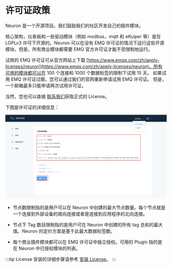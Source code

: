 # 许可证政策

Neuron 是一个开源项目。我们鼓励我们的社区开发自己的插件模块。

核心架构，仪表板和一些驱动模块（例如 modbus，mqtt 和 eKuiper 等）是在 LGPLv3 许可下开源的。Neuron 可以在没有 EMQ 许可证的情况下运行这些开源模块。但是，所有商业模块都需要 EMQ 官方许可证才能不受限制地运行。

试用的 EMQ 许可证可从官方网站上下载 [https://www.emqx.com/zh/apply-licenses/neuron](https://www.emqx.com/zh/apply-licenses/neuron)。所有可用的模块都可以在 100 个连接和 1000 个数据标签的限制下试用 15 天。 如果试用 EMQ 许可证过期，您可以通过我们的官网重新申请试用 EMQ 许可证。 但是，一个邮箱最多只能申请两次试用许可证。

当然，您也可以直接 [联系我们](https://www.emqx.com/zh/contact?product=neuron)获取正式的 License。

下图是许可证的详细信息：

![license](../getting-started/assets/license.png)

* 节点数限制指的是用户可以在 Neuron 中创建的最大节点数量。每个节点就是一个连接到外部设备的南向连接或者是连接到应用程序的北向连接。

* 节点下 Tag 数目限制指的是用户可在 Neuron 中创建的所有 tag 总和的最大值。Neuron 的定价方案是基于此最大数据标签数。

* 每个商业插件模块都可以在 EMQ 许可证中独立授权。可用的 Plugin 指的是在 Neuron 中已授权模块的列表。

:::tip
License 安装的详细步骤请参考 [安装 License](../console-management/license-installation.md)。
:::
